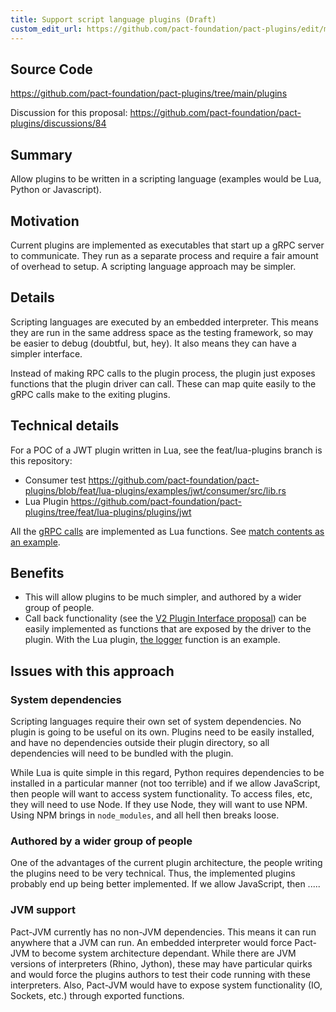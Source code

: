```yaml
---
title: Support script language plugins (Draft)
custom_edit_url: https://github.com/pact-foundation/pact-plugins/edit/main/docs/proposals/002_Support_script_language_plugins.md
---
```

<!-- This file has been synced from the pact-foundation/pact-plugins repository. Please do not edit it directly. The URL of the source file can be found in the custom_edit_url value above -->

## Source Code

https://github.com/pact-foundation/pact-plugins/tree/main/plugins


Discussion for this proposal: https://github.com/pact-foundation/pact-plugins/discussions/84

## Summary

Allow plugins to be written in a scripting language (examples would be Lua, Python or Javascript).

## Motivation

Current plugins are implemented as executables that start up a gRPC server to communicate. They run as a separate 
process and require a fair amount of overhead to setup. A scripting language approach may be simpler. 

## Details

Scripting languages are executed by an embedded interpreter. This means they are run in the same address space as the
testing framework, so may be easier to debug (doubtful, but, hey). It also means they can have a simpler interface.

Instead of making RPC calls to the plugin process, the plugin just exposes functions that the plugin driver can call. 
These can map quite easily to the gRPC calls make to the exiting plugins.

## Technical details

For a POC of a JWT plugin written in Lua, see the feat/lua-plugins branch is this repository:
* Consumer test https://github.com/pact-foundation/pact-plugins/blob/feat/lua-plugins/examples/jwt/consumer/src/lib.rs
* Lua Plugin https://github.com/pact-foundation/pact-plugins/tree/feat/lua-plugins/plugins/jwt

All the [gRPC calls](https://github.com/pact-foundation/pact-plugins/blob/feat/lua-plugins/proto/plugin.proto#L398) are 
implemented as Lua functions. See [match contents as an example](https://github.com/pact-foundation/pact-plugins/blob/feat/lua-plugins/plugins/jwt/plugin.lua#L104).

## Benefits

* This will allow plugins to be much simpler, and authored by a wider group of people.
* Call back functionality (see the [V2 Plugin Interface proposal](https://github.com/pact-foundation/pact-plugins/blob/main/docs/proposals/001_V2_Plugin_Interface.md#capability-for-plugins-to-use-the-functionality-from-the-calling-framework))
  can be easily implemented as functions that are exposed by the driver to the plugin. With the Lua plugin, [the logger](https://github.com/pact-foundation/pact-plugins/blob/feat/lua-plugins/plugins/jwt/plugin.lua#L11)
  function is an example. 

## Issues with this approach

### System dependencies
Scripting languages require their own set of system dependencies. No plugin is going to be useful on its own. Plugins 
need to be easily installed, and have no dependencies outside their plugin directory, so all dependencies will
need to be bundled with the plugin.

While Lua is quite simple in this regard, Python requires dependencies to be installed in a particular manner (not too 
terrible) and if we allow JavaScript, then people will want to access system functionality. To access files, etc, they will need to
use Node. If they use Node, they will want to use NPM. Using NPM brings in `node_modules`, and all hell then breaks loose.
 
### Authored by a wider group of people
One of the advantages of the current plugin architecture, the people writing the plugins need to be very technical. Thus,
the implemented plugins probably end up being better implemented. If we allow JavaScript, then .....

### JVM support
Pact-JVM currently has no non-JVM dependencies. This means it can run anywhere that a JVM can run. An embedded interpreter
would force Pact-JVM to become system architecture dependant. While there are JVM versions of interpreters (Rhino, Jython),
these may have particular quirks and would force the plugins authors to test their code running with these interpreters.
Also, Pact-JVM would have to expose system functionality (IO, Sockets, etc.) through exported functions.
